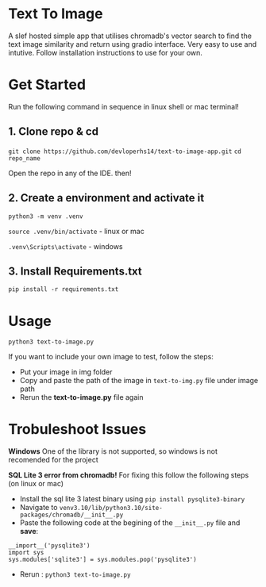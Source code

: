 # Text To Image
A  slef hosted simple app that utilises chromadb's vector search to find the text image similarity and return using gradio interface. Very easy to use and intutive. Follow installation instructions to use for your own.

# Get Started
Run the following command in sequence in linux shell or mac terminal!

## 1. Clone repo & cd

`git clone https://github.com/devloperhs14/text-to-image-app.git`
`cd repo_name`

Open the repo in any of the IDE. then!


## 2. Create a environment and activate it
`python3 -m venv .venv`

`source .venv/bin/activate` - linux or mac

`.venv\Scripts\activate` - windows

## 3. Install Requirements.txt
`pip install -r requirements.txt`

# Usage
`python3 text-to-image.py`

If you want to include your own image to test, follow the steps:
* Put your image in img folder
* Copy and paste the path of the image in `text-to-img.py` file under image path
* Rerun the **text-to-image.py** file again

# Trobuleshoot Issues
**Windows** 
One of the library is not supported, so windows is not recomended for the project

**SQL Lite 3 error from chromadb!**
For fixing this follow the following steps (on linux or mac)
* Install the sql lite 3 latest binary using `pip install pysqlite3-binary`
* Navigate to `venv3.10/lib/python3.10/site-packages/chromadb/__init__.py`
* Paste the following code at the begining of the `__init__.py` file and **save**:
```
__import__('pysqlite3')
import sys
sys.modules['sqlite3'] = sys.modules.pop('pysqlite3')
```

* Rerun : `python3 text-to-image.py`

